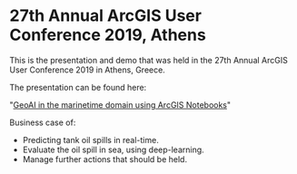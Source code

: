 # 27th Annual ArcGIS User Conference 2019, Athens

This is the presentation and demo that was held in the 27th Annual ArcGIS User Conference 2019 in Athens, Greece.

The presentation can be found here:

"[GeoAI in the marinetime domain using ArcGIS Notebooks](./GeoAI.ArcGIS.Notebooks.pdf)"


Business case of:
 - Predicting tank oil spills in real-time.
 - Evaluate the oil spill in sea, using deep-learning.
 - Manage further actions that should be held. 

